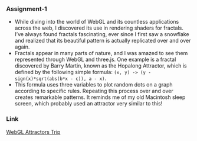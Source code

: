 ### Assignment-1

- While diving into the world of WebGL and its countless applications across the web, I discovered its use in rendering shaders for fractals. I’ve always found fractals fascinating, ever since I first saw a snowflake and realized that its beautiful pattern is actually replicated over and over again.
- Fractals appear in many parts of nature, and I was amazed to see them represented through WebGL and three.js. One example is a fractal discovered by Barry Martin, known as the Hopalong Attractor, which is defined by the following simple formula: `(x, y) -> (y - sign(x)*sqrt(abs(b*x - c)), a - x)`.
- This formula uses three variables to plot random dots on a graph according to specific rules. Repeating this process over and over creates remarkable patterns. It reminds me of my old Macintosh sleep screen, which probably used an attractor very similar to this!

### Link

[WebGL Attractors Trip](https://iacopoapps.appspot.com/hopalongwebgl/)
